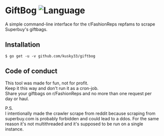 # GiftBog ![Language](https://img.shields.io/badge/language-Go-blue?style=plastic)
A simple command-line interface for the r/FashionReps repfams to scrape Superbuy's giftbags.

Installation
------------
``` 
$ go get -u -v github.com/kusky33/giftbog
```

Code of conduct
---------------
This tool was made for fun, not for profit.  
Keep it this way and don't run it as a cron-job.    
Share your giftbags on r/FashionReps and no more than one request per day or haul.



P.S.   
I intentionally made the crawler scrape from reddit because scraping from superbuy.com is probably forbidden and could lead to a ddos. For the same reason it's not multithreaded and it's supposed to be run on a single instance. 



